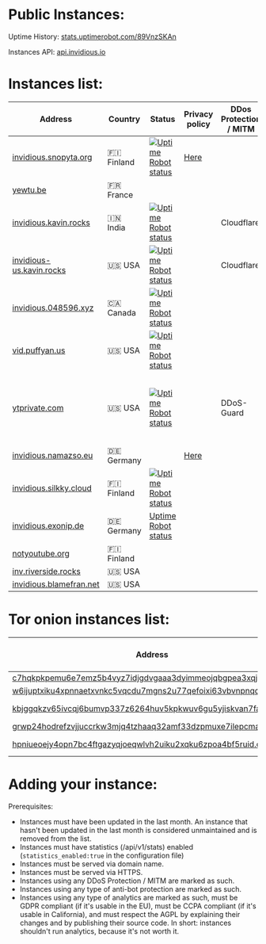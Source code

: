 # Public Instances:

Uptime History: [stats.uptimerobot.com/89VnzSKAn](https://stats.uptimerobot.com/89VnzSKAn)

Instances API: [api.invidious.io](https://instances.invidious.io)

# Instances list:

| Address                                                      | Country    | Status                                                                                                                                                                    | Privacy policy                              | DDos Protection / MITM  | Owner                                                  | Note                                                                                                                                                 |
|--------------------------------------------------------------|------------|---------------------------------------------------------------------------------------------------------------------------------------------------------------------------|---------------------------------------------|-------------------------|--------------------------------------------------------|------------------------------------------------------------------------------------------------------------------------------------------------------|
| [invidious.snopyta.org](https://invidious.snopyta.org)       | 🇫🇮 Finland | [![Uptime Robot status](https://img.shields.io/uptimerobot/status/m783898765-2a4efa67aa8d1c7be6b1dd9d)](https://status.unixfox.eu/783898765)                              | [Here](https://snopyta.org/privacy_policy)  |                         | [@Perflyst](https://github.com/Perflyst)               |                                                                                                                                                      |
| [yewtu.be](https://yewtu.be)                                 | 🇫🇷 France  |                                                                                                                                                                           |                                             |                         | [@unixfox](https://github.com/unixfox)                 |                                                                                                                                                      |
| [invidious.kavin.rocks](https://invidious.kavin.rocks)       | 🇮🇳 India   | [![Uptime Robot status](https://img.shields.io/uptimerobot/status/m786132664-f9fa738fba1c4dc2f7364f71)](https://status.kavin.rocks/786132664)                             |                                             | Cloudflare              | [@FireMasterK](https://github.com/FireMasterK)         |                                                                                                                                                      |
| [invidious-us.kavin.rocks](https://invidious-us.kavin.rocks) | 🇺🇸 USA     | [![Uptime Robot status](https://img.shields.io/uptimerobot/status/m788216947-f3f63d30899a10dbe9a0338a)](https://status.kavin.rocks/788216947)                             |                                             | Cloudflare              | [@FireMasterK](https://github.com/FireMasterK)         |                                                                                                                                                      |
| [invidious.048596.xyz](https://invidious.048596.xyz)         | 🇨🇦 Canada  | [![Uptime Robot status](https://img.shields.io/uptimerobot/status/m786792286-b5894e4e11c42b8332375076)](https://status.048596.xyz/786792286)                              |                                             |                         | [@tenpura-shrimp](https://github.com/tenpura-shrimp)   |                                                                                                                                                      |
| [vid.puffyan.us](https://vid.puffyan.us)                     | 🇺🇸 USA     | [![Uptime Robot status](https://img.shields.io/uptimerobot/status/m786947233-1131c3f67b9a20621b1926d3)](https://stats.uptimerobot.com/n7A08HGVl6/786947233)               |                                             |                         | [@ItsSt0ne](https://github.com/ItsSt0ne)               |                                                                                                                                                      |
| [ytprivate.com](https://ytprivate.com)                       | 🇺🇸 USA     | [![Uptime Robot status](https://img.shields.io/uptimerobot/status/m786947505-2a50cf3262906bb28c6cf8fc)](https://status.ytprivate.com/786947505)                           |                                             | DDoS-Guard              | [@ytprivatecom](https://github.com/ytprivatecom)       | Is running a modified [Source Code](https://github.com/ytprivatecom/invidious) - [Changes](https://github.com/ytprivatecom/invidious#source-changes) |
| [invidious.namazso.eu](https://invidious.namazso.eu)         | 🇩🇪 Germany |                                                                                                                                                                           | [Here](https://namazso.eu/privacy.html)     |                         | [@namazso](https://github.com/namazso)                 |                                                                                                                                                      |
| [invidious.silkky.cloud](https://invidious.silkky.cloud)     | 🇫🇮 Finland | [![Uptime Robot status](https://img.shields.io/uptimerobot/status/m787784614-79d1acc4b425d1ed813fc793)](https://status.silkky.cloud/787784614)                            |                                             |                         | [@TheSilkky](https://github.com/TheSilkky)             |                                                                                                                                                      |
| [invidious.exonip.de](https://invidious.exonip.de)           | 🇩🇪 Germany | [Uptime Robot status](https://status.exonip.de/)                                                                                                                          |                                             |                         | [@Exonip](https://github.com/Exonip)                   |                                                                                                                                                      |
| [notyoutube.org](https://notyoutube.org)                     | 🇫🇮 Finland |                                                                                                                                                                           |                                             |                         | [@Eggo-Plant](https://github.com/Eggo-Plant)           |                                                                                                                                                      |
| [inv.riverside.rocks](https://inv.riverside.rocks)           | 🇺🇸 USA     |                                                                                                                                                                           |                                             |                         | [@RiversideRocks](https://github.com/RiversideRocks)   |                                                                                                                                                      |
| [invidious.blamefran.net](https://invidious.blamefran.net)   | 🇺🇸 USA     |                                                                                                                                                                           |                                             |                         | [@Aidan16](https://github.com/Aidan16)                 |                                                                                                                                                      |


# Tor onion instances list:

| Address                                                                                                                                  | Country         | Associated clearnet instance                                                                  | Privacy policy                              | Owner                                                  | Note                                                                                                                                                 |
|------------------------------------------------------------------------------------------------------------------------------------------|-----------------|-----------------------------------------------------------------------------------------------|---------------------------------------------|--------------------------------------------------------|------------------------------------------------------------------------------------------------------------------------------------------------------|
| [c7hqkpkpemu6e7emz5b4vyz7idjgdvgaaa3dyimmeojqbgpea3xqjoid.onion](http://c7hqkpkpemu6e7emz5b4vyz7idjgdvgaaa3dyimmeojqbgpea3xqjoid.onion)  | ?               | ?                                                                                             |                                             | ?                                                      |                                                                                                                                                      |
| [w6ijuptxiku4xpnnaetxvnkc5vqcdu7mgns2u77qefoixi63vbvnpnqd.onion](http://w6ijuptxiku4xpnnaetxvnkc5vqcdu7mgns2u77qefoixi63vbvnpnqd.onion)  | ?               | ?                                                                                             |                                             | ?                                                      |                                                                                                                                                      |
| [kbjggqkzv65ivcqj6bumvp337z6264huv5kpkwuv6gu5yjiskvan7fad.onion](http://kbjggqkzv65ivcqj6bumvp337z6264huv5kpkwuv6gu5yjiskvan7fad.onion)  | 🇳🇱 Netherlands  | ?                                                                                             |                                             | ?                                                      |                                                                                                                                                      |
| [grwp24hodrefzvjjuccrkw3mjq4tzhaaq32amf33dzpmuxe7ilepcmad.onion](http://grwp24hodrefzvjjuccrkw3mjq4tzhaaq32amf33dzpmuxe7ilepcmad.onion)  | 🇺🇸 USA          | ?                                                                                             |                                             | ?                                                      |                                                                                                                                                      |
| [hpniueoejy4opn7bc4ftgazyqjoeqwlvh2uiku2xqku6zpoa4bf5ruid.onion](http://hpniueoejy4opn7bc4ftgazyqjoeqwlvh2uiku2xqku6zpoa4bf5ruid.onion)  | 🇺🇸 USA          | [invidious-us.kavin.rocks](https://invidious-us.kavin.rocks)                                        |                                             | [@FireMasterK](https://github.com/FireMasterK)         |                                                                                                                                                      |


# Adding your instance:

Prerequisites:

- Instances must have been updated in the last month. An instance that hasn't been updated in the last month is considered unmaintained and is removed from the list.
- Instances must have statistics (/api/v1/stats) enabled (`statistics_enabled:true` in the configuration file)
- Instances must be served via domain name.
- Instances must be served via HTTPS.
- Instances using any DDoS Protection / MITM are marked as such.
- Instances using any type of anti-bot protection are marked as such.
- Instances using any type of analytics are marked as such, must be GDPR compliant (if it's usable in the EU), must be CCPA compliant (if it's usable in California), and must respect the AGPL by explaining their changes and by publishing their source code. In short: instances shouldn't run analytics, because it's not worth it.
